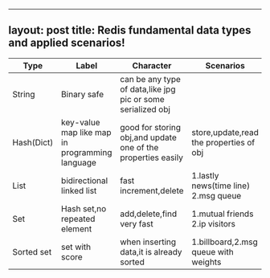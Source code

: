 
---
layout: post
title: Redis fundamental data types and applied scenarios!
---


|Type   |Label       |Character|Scenarios|
|-------|------------|-------------------------|---------|
|String |Binary safe |can be any type of data,like jpg pic or some serialized obj|        |
|Hash(Dict)|key-value map like map in programming language|good for storing obj,and update one of the properties easily|store,update,read the properties of obj|
|List|bidirectional linked list|fast increment,delete|1.lastly news(time line) 2.msg queue|
|Set|Hash set,no repeated element|add,delete,find very fast|1.mutual friends 2.ip visitors 
|Sorted set|set with score|when inserting data,it is already sorted|1.billboard,2.msg queue with weights|

